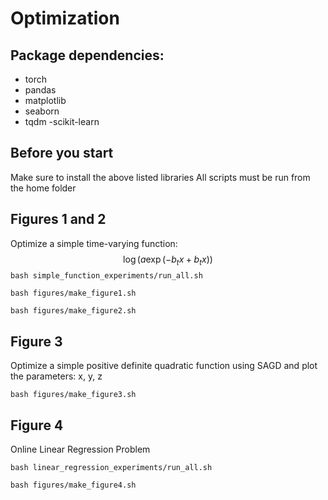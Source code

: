 # Optimization

## Package dependencies:
- torch
- pandas
- matplotlib
- seaborn
- tqdm
-scikit-learn

## Before you start 
Make sure to install the above listed libraries 
All scripts must be run from the home folder

## Figures 1 and 2
Optimize a simple time-varying function: $$\log (a \exp(-b_t x + b_t x))$$
```bash simple_function_experiments/run_all.sh```

```bash figures/make_figure1.sh```

```bash figures/make_figure2.sh```

## Figure 3
Optimize a simple positive definite quadratic function using SAGD and plot the parameters: x, y, z

```bash figures/make_figure3.sh ```

## Figure 4
Online Linear Regression Problem 

```bash linear_regression_experiments/run_all.sh ```

```bash figures/make_figure4.sh ```

